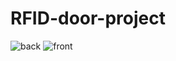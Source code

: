 # RFID-door-project

![back](https://github.com/Halilackgz/RFID-door-project/assets/71661261/280e5285-ab48-429b-8725-261b2a1b987a) ![front](https://github.com/Halilackgz/RFID-door-project/assets/71661261/a658d253-0913-4e30-add0-1b335588a2c4)
